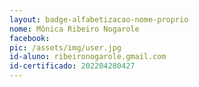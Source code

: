 ```yaml
---
layout: badge-alfabetizacao-nome-proprio
nome: Mônica Ribeiro Nogarole
facebook:
pic: /assets/img/user.jpg
id-aluno: ribeironogarole.gmail.com
id-certificado: 202204280427
---
```

